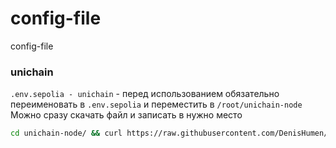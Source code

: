 # config-file
config-file

### unichain
`.env.sepolia - unichain` - перед использованием обязательно переименовать в `.env.sepolia` и переместить в `/root/unichain-node`
Можно сразу скачать файл и записать в нужно место
```bash
cd unichain-node/ && curl https://raw.githubusercontent.com/DenisHumen/config-file/refs/heads/main/.env.sepolia%20-%20unichain > .env.sepolia
```
